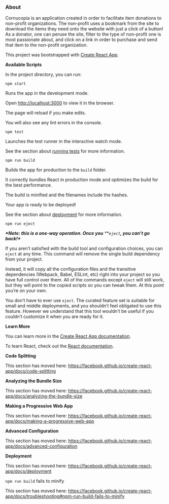 ### About

Cornucopia is an application created in order to facilitate item donations to non-profit organizations. The non-profit uses a bookmark from the site to download the items they need onto the website with just a click of a button! As a donator, one can peruse the site, filter to the type of non-profit one is most passionate about, and click on a link in order to purchase and send that item to the non-profit organization.



This project was bootstrapped with [Create React App](https://github.com/facebook/create-react-app).

 **Available Scripts**

In the project directory, you can run:



 `npm start`



Runs the app in the development mode.<br>

Open [http://localhost:3000](http://localhost:3000) to view it in the browser.

The page will reload if you make edits.<br>

You will also see any lint errors in the console.



 `npm test`

Launches the test runner in the interactive watch mode.<br>

See the section about [running tests](https://facebook.github.io/create-react-app/docs/running-tests) for more information.



 `npm run build`



Builds the app for production to the `build` folder.<br>

It correctly bundles React in production mode and optimizes the build for the best performance.



The build is minified and the filenames include the hashes.<br>

Your app is ready to be deployed!



See the section about [deployment](https://facebook.github.io/create-react-app/docs/deployment) for more information.



`npm run eject`



***\*Note: this is a one-way operation. Once you** **`eject`****, you can’t go back!\****



If you aren’t satisfied with the build tool and configuration choices, you can `eject` at any time. This command will remove the single build dependency from your project.



Instead, it will copy all the configuration files and the transitive dependencies (Webpack, Babel, ESLint, etc) right into your project so you have full control over them. All of the commands except `eject` will still work, but they will point to the copied scripts so you can tweak them. At this point you’re on your own.



You don’t have to ever use `eject`. The curated feature set is suitable for small and middle deployments, and you shouldn’t feel obligated to use this feature. However we understand that this tool wouldn’t be useful if you couldn’t customize it when you are ready for it.



 **Learn More**

You can learn more in the [Create React App documentation](https://facebook.github.io/create-react-app/docs/getting-started).



To learn React, check out the [React documentation](https://reactjs.org/).



**Code Splitting**

This section has moved here: https://facebook.github.io/create-react-app/docs/code-splitting



 **Analyzing the Bundle Size**

This section has moved here: https://facebook.github.io/create-react-app/docs/analyzing-the-bundle-size



 **Making a Progressive Web App**

This section has moved here: https://facebook.github.io/create-react-app/docs/making-a-progressive-web-app



 **Advanced Configuration**

This section has moved here: https://facebook.github.io/create-react-app/docs/advanced-configuration



 **Deployment**

This section has moved here: https://facebook.github.io/create-react-app/docs/deployment



`npm run build` fails to minify

This section has moved here: https://facebook.github.io/create-react-app/docs/troubleshooting#npm-run-build-fails-to-minify
